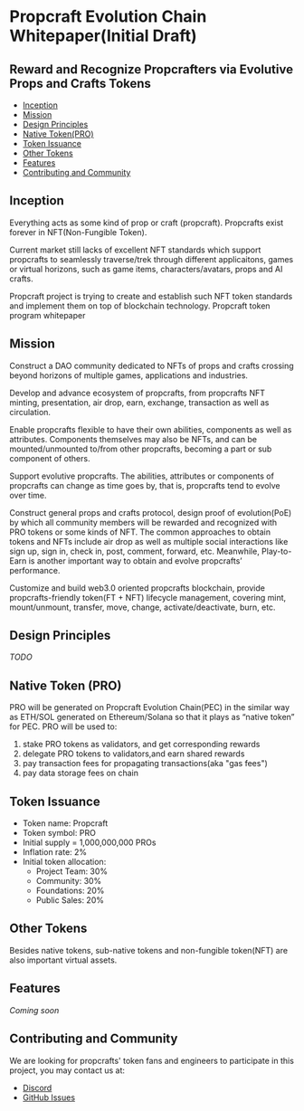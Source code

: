 # Propcraft Evolution Chain Whitepaper(Initial Draft)

## Reward and Recognize Propcrafters via Evolutive Props and Crafts Tokens

- [Inception](#inception)
- [Mission](#mission)
- [Design Principles](#design-principles)
- [Native Token(PRO)](#native-token-pro)
- [Token Issuance](#token-issuance)
- [Other Tokens](#other-tokens)
- [Features](#features)
- [Contributing and Community](#contributing-and-community)

## Inception

Everything acts as some kind of prop or craft (propcraft). Propcrafts exist forever in NFT(Non-Fungible Token). 

Current market still lacks of excellent NFT standards which support propcrafts to seamlessly traverse/trek through different applicaitons, games or virtual horizons, such as game items, characters/avatars, props and AI crafts.

Propcraft project is trying to create and establish such NFT token standards and implement them on top of blockchain technology.
Propcraft token program whitepaper

## Mission

Construct a DAO community dedicated to NFTs of props and crafts crossing beyond horizons of multiple games, applications and industries.

Develop and advance ecosystem of propcrafts, from propcrafts NFT minting, presentation, air drop, earn, exchange, transaction as well as circulation.

Enable propcrafts flexible to have their own abilities, components as well as attributes. Components themselves may also be NFTs, and can be mounted/unmounted to/from other propcrafts, becoming a part or sub component of others. 

Support evolutive propcrafts. The abilities, attributes or components of propcrafts can change as time goes by, that is, propcrafts tend to evolve over time. 

Construct general props and crafts protocol, design proof of evolution(PoE) by which all community members will be rewarded and recognized with PRO tokens or some kinds of NFT. The common approaches to obtain tokens and NFTs include air drop as well as multiple social interactions like sign up, sign in, check in, post, comment, forward, etc. Meanwhile, Play-to-Earn is another important way to obtain and evolve propcrafts’ performance.

Customize and build web3.0 oriented propcrafts blockchain, provide propcrafts-friendly token(FT + NFT) lifecycle management, covering mint, mount/unmount, transfer, move, change, activate/deactivate, burn, etc.

## Design Principles

*TODO*

## Native Token (PRO)

PRO will be generated on Propcraft Evolution Chain(PEC) in the similar way as ETH/SOL generated on Ethereum/Solana so that it plays as “native token” for PEC. PRO will be used to:

1. stake PRO tokens as validators, and get corresponding rewards
2. delegate PRO tokens to validators,and earn shared rewards
3. pay transaction fees for propagating transactions(aka "gas fees")
4. pay data storage fees on chain

## Token Issuance

- Token name: Propcraft
- Token symbol: PRO
- Initial supply = 1,000,000,000 PROs
- Inflation rate: 2%
- Initial token allocation:
    - Project Team: 30%
    - Community: 30%
    - Foundations: 20%
    - Public Sales: 20%

## Other Tokens

Besides native tokens, sub-native tokens and non-fungible token(NFT) are also important virtual assets.

## Features

*Coming soon*

## Contributing and Community

We are looking for propcrafts' token fans and engineers to participate in this project, you may contact us at:

- [Discord](https://discord.gg/EHfVWAzkBP)
- [GitHub Issues](https://github.com/bluecrland/whitepaper/issues)


